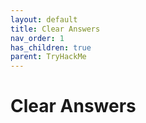 ```yaml
---
layout: default
title: Clear Answers
nav_order: 1
has_children: true
parent: TryHackMe
---
```


# Clear Answers 